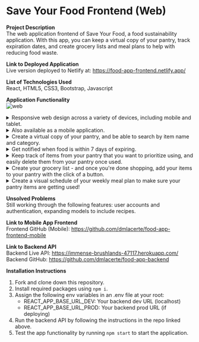 # Save Your Food Frontend (Web)

**Project Description**<br />
The web application frontend of Save Your Food, a food sustainability application. With this app, you can keep a virtual copy of your pantry, track expiration dates, and create grocery lists and meal plans to help with reducing food waste.

**Link to Deployed Application**<br />
Live version deployed to Netlify at: https://food-app-frontend.netlify.app/

**List of Technologies Used**<br />
React, HTML5, CSS3, Bootstrap, Javascript

**Application Functionality**<br />
![web](https://user-images.githubusercontent.com/97196460/180505181-1d0f9f21-cd2f-4d1d-bd90-fb208d8ca422.gif)<br />
<details>
<summary>Responsive web design across a variety of devices, including mobile and tablet.</summary>

Tablet:
![web-tablet](https://user-images.githubusercontent.com/97196460/180505709-1c6b25a0-84fa-4dec-8b2b-8c562ec9ca28.gif)<br />
 
Mobile:
![web-mobile](https://user-images.githubusercontent.com/97196460/180505856-8f98ff47-e74e-45d5-b1ec-a1c8a2a4d719.gif)<br />

</details>
<details>
<summary>Also available as a mobile application.</summary>

![saveYourFoodApp](https://user-images.githubusercontent.com/97196460/180500030-c93eeb86-9637-4d91-8568-228ce3c90d2d.gif)<br />

</details>
<details>
<summary>Create a virtual copy of your pantry, and be able to search by item name and category.</summary>

![web-pantry](https://user-images.githubusercontent.com/97196460/180506316-e3fcb99b-bc36-4550-ba45-563035a11764.gif)<br />

</details>
<details>
<summary>Get notified when food is within 7 days of expiring.</summary>

![web-expiring](https://user-images.githubusercontent.com/97196460/180506526-d35b496c-b0d2-41f5-bb8b-c80d4aef6cba.gif) <br />

</details>
<details>
<summary>Keep track of items from your pantry that you want to prioritize using, and easily delete them from your pantry once used.</summary>

![web-food-to-use](https://user-images.githubusercontent.com/97196460/180506683-8638e0ab-8e5f-4081-995c-81de69c88367.gif)<br />

</details>
<details>
<summary>Create your grocery list - and once you're done shopping, add your items to your pantry with the click of a button.</summary>

![web-grocery](https://user-images.githubusercontent.com/97196460/180506905-ba52187b-5840-4578-908f-da49e19d571c.gif)<br />

</details>
<details>
<summary>Create a visual schedule of your weekly meal plan to make sure your pantry items are getting used!</summary>

![web-meal-plan](https://user-images.githubusercontent.com/97196460/180507058-631d3032-8f6b-4852-bea7-def008d0ac6c.gif)<br />

</details>

**Unsolved Problems**<br />
Still working through the following features: user accounts and authentication, expanding models to include recipes.

**Link to Mobile App Frontend**<br />
Frontend GitHub (Mobile): https://github.com/dmlacerte/food-app-frontend-mobile

**Link to Backend API**<br />
Backend Live API: https://immense-brushlands-47117.herokuapp.com/<br />
Backend GitHub: https://github.com/dmlacerte/food-app-backend

**Installation Instructions**<br />
1. Fork and clone down this repository.
2. Install required packages using `npm i`.
3. Assign the following env variables in an .env file at your root:
    - REACT_APP_BASE_URL_DEV: Your backend dev URL (localhost)
    - REACT_APP_BASE_URL_PROD: Your backend prod URL (if deploying)
4. Run the backend API by following the instructions in the repo linked above. 
5. Test the app functionality by running `npm start` to start the application. 
